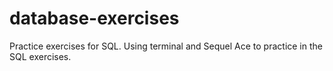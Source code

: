 # database-exercises
Practice exercises for SQL.
Using terminal and Sequel Ace to practice in the SQL exercises.
